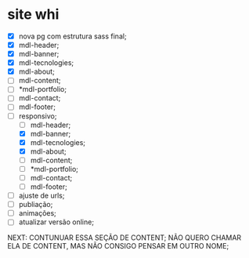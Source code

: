 # site whi

- [x] nova pg com estrutura sass final;
- [x] mdl-header;
- [x] mdl-banner;
- [x] mdl-tecnologies;
- [x] mdl-about;
- [ ] mdl-content;
- [ ] \*mdl-portfolio;
- [ ] mdl-contact;
- [ ] mdl-footer;
- [ ] responsivo;
  - [ ] mdl-header;
  - [x] mdl-banner;
  - [x] mdl-tecnologies;
  - [x] mdl-about;
  - [ ] mdl-content;
  - [ ] \*mdl-portfolio;
  - [ ] mdl-contact;
  - [ ] mdl-footer;
- [ ] ajuste de urls;
- [ ] publiação;
- [ ] animações;
- [ ] atualizar versão online;

NEXT: CONTUNUAR ESSA SEÇÃO DE CONTENT; NÃO QUERO CHAMAR ELA DE CONTENT, MAS NÃO CONSIGO PENSAR EM OUTRO NOME;
